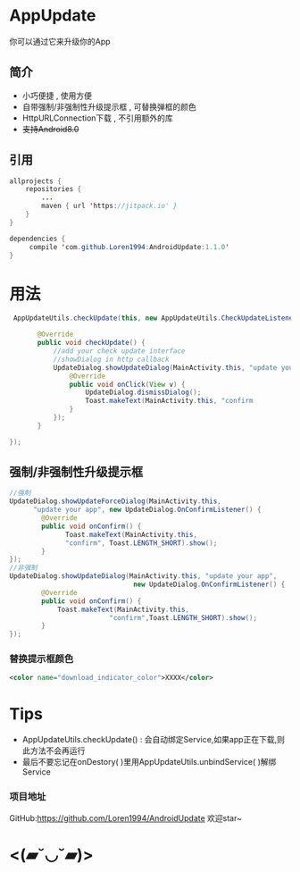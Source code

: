 # AppUpdate

你可以通过它来升级你的App

## 简介

* 小巧便捷 , 使用方便
* 自带强制/非强制性升级提示框 , 可替换弹框的颜色
* HttpURLConnection下载 , 不引用额外的库
* ~~支持Android8.0~~

## 引用

```Java
allprojects {
    repositories {
        ...
        maven { url 'https://jitpack.io' }
    }
}
```
~~~~Java
dependencies {
     compile 'com.github.Loren1994:AndroidUpdate:1.1.0'
}
~~~~

# 用法
```java
 AppUpdateUtils.checkUpdate(this, new AppUpdateUtils.CheckUpdateListener() {

       @Override
       public void checkUpdate() {
           //add your check update interface
           //showDialog in http callback
           UpdateDialog.showUpdateDialog(MainActivity.this, "update your App", new              View.OnClickListener() {
               @Override
               public void onClick(View v) {
                   UpdateDialog.dismissDialog(); 
                   Toast.makeText(MainActivity.this, "confirm                  button",Toast.LENGTH_SHORT).show();
               }
           });
       }

});
```
## 强制/非强制性升级提示框
```java
//强制
UpdateDialog.showUpdateForceDialog(MainActivity.this, 
      "update your app", new UpdateDialog.OnConfirmListener() {
        @Override
        public void onConfirm() {
              Toast.makeText(MainActivity.this, 
              "confirm", Toast.LENGTH_SHORT).show();
        }
});
//非强制
UpdateDialog.showUpdateDialog(MainActivity.this, "update your app", 
                               new UpdateDialog.OnConfirmListener() {
        @Override
        public void onConfirm() {
            Toast.makeText(MainActivity.this, 
                         "confirm",Toast.LENGTH_SHORT).show();
        }
});
```
### 替换提示框颜色

~~~~xml
<color name="download_indicator_color">XXXX</color>
~~~~

# Tips

* AppUpdateUtils.checkUpdate() :  会自动绑定Service,如果app正在下载,则此方法不会再运行
* 最后不要忘记在onDestory( )里用AppUpdateUtils.unbindService( )解绑Service

### 项目地址

GitHub:https://github.com/Loren1994/AndroidUpdate  欢迎star~




# <(▰˘◡˘▰)>



